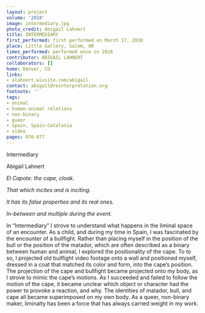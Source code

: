 ```yaml
---
layout: project
volume: '2018'
image: intermediary.jpg
photo_credit: Abigail Lahnert
title: INTERMEDIARY
first_performed: first performed on March 17, 2018
place: Little Gallery, Salem, OR
times_performed: performed once in 2018
contributor: ABIGAIL LAHNERT
collaborators: []
home: Denver, CO
links:
- alahnert.wixsite.com/abigail
contact: abigail@reinterpretation.org
footnote: ''
tags:
- animal
- human-animal relations
- non-binary
- queer
- Spain, Spain-Catalonia
- video
pages: 076-077
---
```


Intermediary

Abigail Lahnert

_El Capote: the cape, cloak._

_That which incites and is inciting._

_It has its false properties and its real ones._

_In-between and multiple during the event._

In “Intermediary” I strove to understand what happens in the liminal space of an encounter. As a child, and during my time in Spain, I was fascinated by the encounter of a bullfight. Rather than placing myself in the position of the bull or the position of the matador, which are often described as a binary between human and animal, I explored the positionality of the cape. To to so, I projected old bullfight video footage onto a wall and positioned myself, dressed in a coat that matched its color and form, into the cape’s position. The projection of the cape and bullfight became projected onto my body, as I strove to mimic the cape’s motions. As I succeeded and failed to follow the motion of the cape, it became unclear which object or character had the power to provoke a reaction, and why. The identities of matador, bull, and cape all became superimposed on my own body. As a queer, non-binary maker, liminalty has been a force that has always carried weight in my work.
